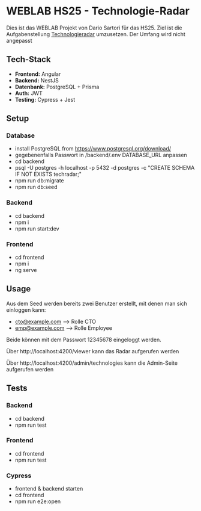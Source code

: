# WEBLAB HS25 - Technologie-Radar

Dies ist das WEBLAB Projekt von Dario Sartori für das HS25.
Ziel ist die Aufgabenstellung [Technologieradar](https://github.com/web-programming-lab/web-programming-lab-projekt/blob/95134d1041bce5140a3e29f034154216fcffd7ff/Technologie-Radar.md) umzusetzen.
Der Umfang wird nicht angepasst

## Tech-Stack


- **Frontend:** Angular
- **Backend:** NestJS
- **Datenbank:** PostgreSQL + Prisma
- **Auth:** JWT
- **Testing:** Cypress + Jest

## Setup
### Database
- install PostgreSQL from https://www.postgresql.org/download/
- gegebenenfalls Passwort in /backend/.env DATABASE_URL anpassen
- cd backend
- psql -U postgres -h localhost -p 5432 -d postgres -c "CREATE SCHEMA IF NOT EXISTS techradar;"
- npm run db:migrate
- npm run db:seed

### Backend
- cd backend
- npm i
- npm run start:dev

### Frontend
- cd frontend
- npm i
- ng serve

## Usage
Aus dem Seed werden bereits zwei Benutzer erstellt, mit denen man sich einloggen kann:
- cto@example.com --> Rolle CTO
- emp@example.com --> Rolle Employee

Beide können mit dem Passwort 12345678 eingeloggt werden.

Über http://localhost:4200/viewer kann das Radar aufgerufen werden

Über http://localhost:4200/admin/technologies kann die Admin-Seite aufgerufen werden

## Tests
### Backend
- cd backend
- npm run test

### Frontend
- cd frontend
- npm run test

### Cypress
- frontend & backend starten
- cd frontend
- npm run e2e:open